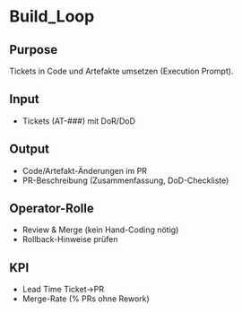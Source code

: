 # Build_Loop
## Purpose
Tickets in Code und Artefakte umsetzen (Execution Prompt).

## Input
- Tickets (AT-###) mit DoR/DoD

## Output
- Code/Artefakt-Änderungen im PR
- PR-Beschreibung (Zusammenfassung, DoD-Checkliste)

## Operator-Rolle
- Review & Merge (kein Hand-Coding nötig)
- Rollback-Hinweise prüfen

## KPI
- Lead Time Ticket→PR
- Merge-Rate (% PRs ohne Rework)
